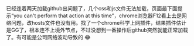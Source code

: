 
已经连着两天加载github出问题了，几个css和js文件无法加载，页面最下面提示“you can't perform that action at this time”，chrome浏览器F12看上去是网络问题，改hosts文件也没有用。找了一个chrome科学上网插件，结果插件估计是GG了，根本连不上境外节点，不过没想到一番操作后github突然就能正常加载了。有可能是公司网络波动导致的 :joy: